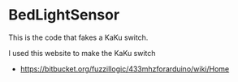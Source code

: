 # BedLightSensor
This is the code that fakes a KaKu switch.

I used this website to make the KaKu switch
* https://bitbucket.org/fuzzillogic/433mhzforarduino/wiki/Home
